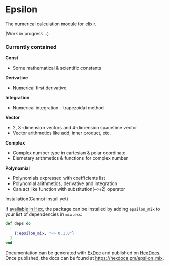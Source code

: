 # Epsilon



The numerical calculation module for elixir.

(Work in progress...)



### Currently contained



**Const**

- Some mathematical & scientific constants

**Derivative**

- Numerical first derivative

**Integration**

- Numerical integration - trapezoidal method

**Vector**

- 2, 3-dimension vectors and 4-dimension spacetime vector
- Vector arithmetics like add, inner product, etc.

**Complex**

- Complex number type in cartesian & polar coordinate
- Elemetary arithmetics & functions for complex number

**Polynomial**

- Polynomials expressed with coefficients list
- Polynomial arithmetics, derivative and integration
- Can act like function with substitution(~>/2) operator



Installation(Cannot install yet)

If [available in Hex](https://hex.pm/docs/publish), the package can be installed
by adding `epsilon_mix` to your list of dependencies in `mix.exs`:

```elixir
def deps do
  [
    {:epsilon_mix, "~> 0.1.0"}
  ]
end
```

Documentation can be generated with [ExDoc](https://github.com/elixir-lang/ex_doc)
and published on [HexDocs](https://hexdocs.pm). Once published, the docs can
be found at <https://hexdocs.pm/epsilon_mix>.
